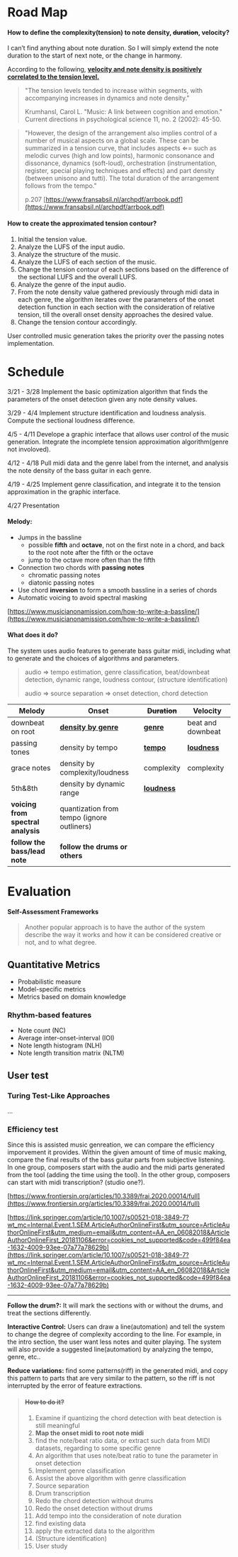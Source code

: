 # Road Map









#### How to define the complexity(tension) to note density, ~~duration~~, velocity?


I can’t find anything about note duration. So I will simply extend the note duration to the start of next note, or the change in harmony.

According to the following, <u>**velocity and note density is positively correlated to the tension level.**</u>

>"The tension levels tended to increase within segments, with accompanying increases in dynamics and note density."
>
>Krumhansl, Carol L. "Music: A link between cognition and emotion." Current directions in psychological science 11, no. 2 (2002): 45-50.

>"However, the design of the arrangement also implies control of a number of musical aspects on a global scale. These can be summarized in a tension curve, that includes aspects ⇐= such as melodic curves (high and low points), harmonic consonance and dissonance, dynamics (soft-loud), orchestration (instrumentation, register, special playing techniques and effects) and part density (between unisono and tutti). The total duration of the arrangement follows from the tempo."
>
>p.207
>[https://www.fransabsil.nl/archpdf/arrbook.pdf](https://www.fransabsil.nl/archpdf/arrbook.pdf)



#### How to create the approximated tension contour?

1. Initial the tension value.
2. Analyze the LUFS of the input audio.
3. Analyze the structure of the music.
4. Analyze the LUFS of each section of the music.
5. Change the tension contour of each sections based on the difference of the sectional LUFS and the overall LUFS.
6. Analyze the genre of the input audio.
7. From the note density value gathered previously through midi data in each genre, the algorithm iterates over the parameters of the onset detection function in each section with the consideration of relative tension, till the overall onset density approaches the desired value.
8. Change the tension contour accordingly.




User controlled music generation takes the priority over the passing notes implementation.

# Schedule

3/21 - 3/28
Implement the basic optimization algorithm that finds the parameters of the onset detection given any note density values.

3/29 - 4/4
Implement structure identification and loudness analysis. Compute the sectional loudness difference.

4/5 - 4/11
Develope a graphic interface that allows user control of the music generation. Integrate the incomplete tension approximation algorithm(genre not involoved).

4/12 - 4/18
Pull midi data and the genre label from the internet, and analysis the note density of the bass guitar in each genre.

4/19 - 4/25
Implement genre classification, and integrate it to the tension approximation in the graphic interface.

4/27
Presentation

#### Melody:
* Jumps in the bassline
    * possible **fifth** and **octave**, not on the first note in a chord, and back to the root note after the fifth or the octave
    * jump to the octave more often than the fifth
* Connection two chords with **passing notes**
    * chromatic passing notes
    * diatonic passing notes
* Use chord **inversion** to form a smooth bassline in a series of chords
* Automatic voicing to avoid spectral masking


[https://www.musicianonamission.com/how-to-write-a-bassline/](https://www.musicianonamission.com/how-to-write-a-bassline/)



#### What does it do?
The system uses audio features to generate bass guitar midi, including what to generate and the choices of algorithms and parameters.

>audio => tempo estimation, genre classification, beat/downbeat detection, dynamic range, loudness contour, (structure identification)
>
>audio => source separation => onset detection, chord detection


| Melody |Onset  |~~Duration~~  |Velocity  |
| --- | --- | --- | --- |
|downbeat on root | <u>**density by genre**</u>  | <u>**genre**</u>  |beat and downbeat  |
|passing tones  | density by tempo  | <u>**tempo**</u> |**<u>loudness</u>**  |
|grace notes  |density by complexity/loudness   |complexity  |complexity  |
|5th&8th  |density by dynamic range  | <u>**loudness**</u> |  |
|**voicing from spectral analysis**  |quantization from tempo (ignore outliners)  |  |
|**follow the bass/lead note** | **follow the drums or others** ||

# Evaluation


#### Self-Assessment Frameworks
>Another popular approach is to have the author of the system describe the way it works and how it can be considered creative or not, and to what degree.


## Quantitative Metrics

* Probabilistic measure
* Model-specific metrics
* Metrics based on domain knowledge

### Rhythm-based features

* Note count (NC)
* Average inter-onset-interval (IOI)
* Note length histogram (NLH)
* Note length transition matrix (NLTM)


## User test

### Turing Test-Like Approaches

...

### Efficiency test
Since this is assisted music genreation, we can compare the efficiency imporvement it provides. Within the given amount of time of music making, compare the final results of the bass guitar parts from subjective listening. In one group, composers start with the audio and the midi parts generated from the tool (adding the time using the tool). In the other group, composers can start with midi transcription? (studio one?).



[https://www.frontiersin.org/articles/10.3389/frai.2020.00014/full](https://www.frontiersin.org/articles/10.3389/frai.2020.00014/full)

[https://link.springer.com/article/10.1007/s00521-018-3849-7?wt_mc=Internal.Event.1.SEM.ArticleAuthorOnlineFirst&utm_source=ArticleAuthorOnlineFirst&utm_medium=email&utm_content=AA_en_06082018&ArticleAuthorOnlineFirst_20181106&error=cookies_not_supported&code=499f84ea-1632-4009-93ee-07a77a78629b](https://link.springer.com/article/10.1007/s00521-018-3849-7?wt_mc=Internal.Event.1.SEM.ArticleAuthorOnlineFirst&utm_source=ArticleAuthorOnlineFirst&utm_medium=email&utm_content=AA_en_06082018&ArticleAuthorOnlineFirst_20181106&error=cookies_not_supported&code=499f84ea-1632-4009-93ee-07a77a78629b)


* * *


**Follow the drum?:** It will mark the sections with or without the drums, and treat the sections differently.

**Interactive Control:** Users can draw a line(automation) and tell the system to change the degree of complexity according to the line. For example, in the intro section, the user want less notes and quiter playing. The system will also provide a suggested line(automation) by analyzing the tempo, genre, etc..

**Reduce variations:** find some patterns(riff) in the generated midi, and copy this pattern to parts that are very similar to the pattern, so the riff is not interrupted by the error of feature extractions.



>#### ~~How to do it?~~
>
>1. Examine if quantizing the chord detection with beat detection is still meaningful
>2.  **Map the onset midi to root note midi**
>3. find the note/beat ratio data, or extract such data from MIDI datasets, regarding to some specific genre
>4. An algorithm that uses note/beat ratio to tune the parameter in onset detection
>5. Implement genre classification
>6. Assist the above algorithm with genre classification
>7. Source separation
>8. Drum transcription
>9. Redo the chord detection without drums
>10. Redo the onset detection without drums
>11. Add tempo into the consideration of note duration
>    1. find existing data
>    2. apply the extracted data to the algorithm
>12. (Structure identification)
>13. User study
>
